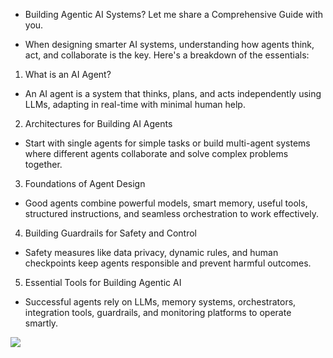 * Building Agentic AI Systems? Let me share a Comprehensive Guide with you.

* When designing smarter AI systems, understanding how agents think, act, and collaborate is the key. Here's a breakdown of the essentials:

1. What is an AI Agent?
  * An AI agent is a system that thinks, plans, and acts independently using LLMs, adapting in real-time with minimal human help.

2. Architectures for Building AI Agents
  * Start with single agents for simple tasks or build multi-agent systems where different agents collaborate and solve complex problems together.

3. Foundations of Agent Design
  * Good agents combine powerful models, smart memory, useful tools, structured instructions, and seamless orchestration to work effectively.

4. Building Guardrails for Safety and Control
  * Safety measures like data privacy, dynamic rules, and human checkpoints keep agents responsible and prevent harmful outcomes.

5. Essential Tools for Building Agentic AI
  * Successful agents rely on LLMs, memory systems, orchestrators, integration tools, guardrails, and monitoring platforms to operate smartly.

<img src="https://media.licdn.com/dms/image/v2/D4E22AQEqDjZtNSLAWg/feedshare-shrink_800/B4EZZ7u.clGYAg-/0/1745832637525?e=1749686400&v=beta&t=rsFs6L8rXoPinPTSOIeYRvKz24S4f_WXB5eTbSd_Vs4"/>
